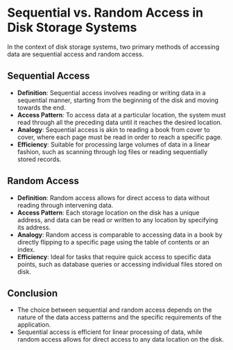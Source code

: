# Sequential vs. Random Access in Disk Storage Systems

In the context of disk storage systems, two primary methods of accessing data are sequential access and random access.

## Sequential Access

- **Definition**: Sequential access involves reading or writing data in a sequential manner, starting from the beginning of the disk and moving towards the end.
- **Access Pattern**: To access data at a particular location, the system must read through all the preceding data until it reaches the desired location.
- **Analogy**: Sequential access is akin to reading a book from cover to cover, where each page must be read in order to reach a specific page.
- **Efficiency**: Suitable for processing large volumes of data in a linear fashion, such as scanning through log files or reading sequentially stored records.

## Random Access

- **Definition**: Random access allows for direct access to data without reading through intervening data.
- **Access Pattern**: Each storage location on the disk has a unique address, and data can be read or written to any location by specifying its address.
- **Analogy**: Random access is comparable to accessing data in a book by directly flipping to a specific page using the table of contents or an index.
- **Efficiency**: Ideal for tasks that require quick access to specific data points, such as database queries or accessing individual files stored on disk.

## Conclusion

- The choice between sequential and random access depends on the nature of the data access patterns and the specific requirements of the application.
- Sequential access is efficient for linear processing of data, while random access allows for direct access to any data location on the disk.

